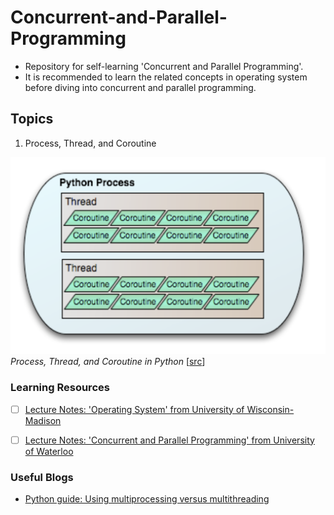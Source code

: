 # Concurrent-and-Parallel-Programming

- Repository for self-learning 'Concurrent and Parallel Programming'. 
- It is recommended to learn the related concepts in operating system before diving into concurrent and parallel programming.

## Topics
1. Process, Thread, and Coroutine

![Process-Thread-Coroutine](process-thread-coroutine.png) 
*Process, Thread, and Coroutine in Python* [[src](https://eventlet.readthedocs.io/en/v0.35.0/threading.html)]

### Learning Resources
- [ ] [Lecture Notes: 'Operating System' from University of Wisconsin-Madison](https://pages.cs.wisc.edu/~bart/537/lecturenotes/titlepage.html)
- [ ] [Lecture Notes: 'Concurrent and Parallel Programming' from University of Waterloo](https://student.cs.uwaterloo.ca/~cs343/F24/)


### Useful Blogs
- [Python guide: Using multiprocessing versus multithreading](https://medium.com/capital-one-tech/python-guide-using-multiprocessing-versus-multithreading-55c4ea1788cd)